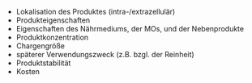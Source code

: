 - Lokalisation des Produktes (intra-/extrazellulär)
- Produkteigenschaften
- Eigenschaften des Nährmediums, der MOs, und der Nebenprodukte
- Produktkonzentration
- Chargengröße
- späterer Verwendungszweck (z.B. bzgl. der Reinheit)
- Produktstabilität
- Kosten